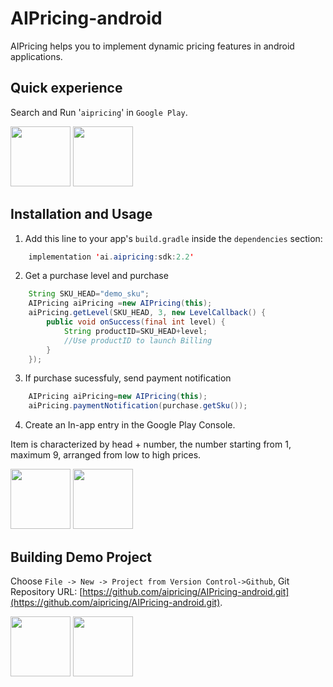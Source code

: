 AIPricing-android
=====

AIPricing helps you to implement dynamic pricing features in android applications.

Quick experience
-----
Search and Run '`aipricing`' in `Google Play`.

<a href="https://aipricing.ai/img/rm_gp_demo1.png"><img src="https://aipricing.ai/img/rm_gp_demo1.png" height=96></a>
<a href="https://aipricing.ai/img/rm_gp_demo2.png"><img src="https://aipricing.ai/img/rm_gp_demo2.png" height=96></a>

Installation and Usage
---------
1. Add this line to your app's `build.gradle` inside the `dependencies` section:
```java
    implementation 'ai.aipricing:sdk:2.2'
```
2. Get a purchase level and purchase
```java
	String SKU_HEAD="demo_sku";
    AIPricing aiPricing =new AIPricing(this);
    aiPricing.getLevel(SKU_HEAD, 3, new LevelCallback() {
        public void onSuccess(final int level) {
		    String productID=SKU_HEAD+level;
		    //Use productID to launch Billing
        }
	});
```
3. If purchase sucessfuly, send payment notification
```java
	AIPricing aiPricing=new AIPricing(this);
    aiPricing.paymentNotification(purchase.getSku());
```
4. Create an In-app entry in the Google Play Console.

Item is characterized by head + number, the number starting from 1, maximum 9, arranged from low to high prices.

<a href="https://aipricing.ai/img/rm_gp_sku1.png"><img src="https://aipricing.ai/img/rm_gp_sku1.png" height=96></a>
<a href="https://aipricing.ai/img/rm_gp_sku2.png"><img src="https://aipricing.ai/img/rm_gp_sku2.png" height=96></a>

Building Demo Project
---------
Choose `File -> New -> Project from Version Control->Github`, Git Repository URL: [https://github.com/aipricing/AIPricing-android.git](https://github.com/aipricing/AIPricing-android.git).

<a href="https://aipricing.ai/img/rm_building1.png"><img src="https://aipricing.ai/img/rm_building1.png" height=96></a>
<a href="https://aipricing.ai/img/rm_building2.png"><img src="https://aipricing.ai/img/rm_building2.png" height=96></a>